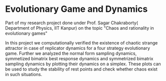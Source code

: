 # Evolutionary Game and Dynamics

Part of my research project done under Prof. Sagar Chakraborty( Department of Physics, IIT Kanpur) on the topic "Chaos and rationality in evolutionary games"

In this project we computationally verified the existence of chaotic strange attractor in case of replicator dynamics for a four strategy evolutionary game. Further we analyzed the normal form sampling dynamics, symmetized bimatrix best response dynamics and symmetrized bimatrix sampling dynamics by plotting their dynamics on a simplex. These plots can be used to study the stability of rest points and check whether chaos exist in such situations.
